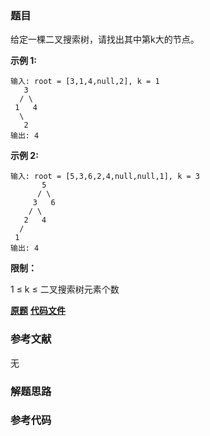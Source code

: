 ### 题目
给定一棵二叉搜索树，请找出其中第k大的节点。



**示例 1:**

    
    
    输入: root = [3,1,4,null,2], k = 1
       3
      / \
     1   4
      \
       2
    输出: 4

**示例 2:**

    
    
    输入: root = [5,3,6,2,4,null,null,1], k = 3
           5
          / \
         3   6
        / \
       2   4
      /
     1
    输出: 4



**限制：**

1 ≤ k ≤ 二叉搜索树元素个数

 **[原题](https://leetcode-cn.com/problems/er-cha-sou-suo-shu-de-di-kda-jie-dian-lcof/)**    **[代码文件]()**


### 参考文献
无

### 解题思路




### 参考代码

```go


```




